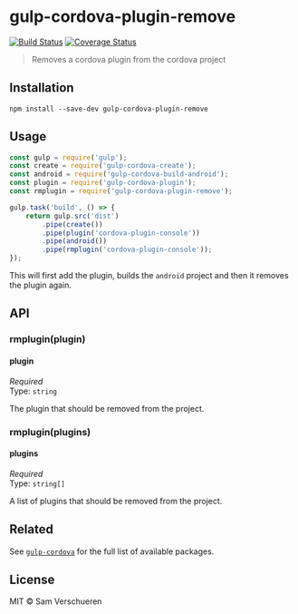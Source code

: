 # gulp-cordova-plugin-remove

[![Build Status](https://travis-ci.org/SamVerschueren/gulp-cordova-plugin-remove.svg?branch=master)](https://travis-ci.org/SamVerschueren/gulp-cordova-plugin-remove)
[![Coverage Status](https://coveralls.io/repos/SamVerschueren/gulp-cordova-plugin-remove/badge.svg?branch=master&service=github)](https://coveralls.io/github/SamVerschueren/gulp-cordova-plugin-remove?branch=master)

> Removes a cordova plugin from the cordova project


## Installation

```
npm install --save-dev gulp-cordova-plugin-remove
```


## Usage

```js
const gulp = require('gulp');
const create = require('gulp-cordova-create');
const android = require('gulp-cordova-build-android');
const plugin = require('gulp-cordova-plugin');
const rmplugin = require('gulp-cordova-plugin-remove');

gulp.task('build', () => {
    return gulp.src('dist')
        .pipe(create())
        .pipe(plugin('cordova-plugin-console'))
        .pipe(android())
        .pipe(rmplugin('cordova-plugin-console'));
});
```

This will first add the plugin, builds the `android` project and then it removes the plugin again.


## API

### rmplugin(plugin)

#### plugin

*Required*  
Type: `string`

The plugin that should be removed from the project.

### rmplugin(plugins)

#### plugins

*Required*  
Type: `string[]`

A list of plugins that should be removed from the project.


## Related

See [`gulp-cordova`](https://github.com/SamVerschueren/gulp-cordova) for the full list of available packages.


## License

MIT © Sam Verschueren
